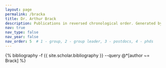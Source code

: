 ```yaml
---
layout: page
permalink: /bracka
title: Dr. Arthur Brack
description: Publications in reversed chronological order. Generated by jekyll-scholar.
nav: true
nav_type: false
nav_year: false
nav_order: 5  # 1 - group, 2 - group leader, 3 - postdocs, 4 - phds
---
```


<!-- _pages/bracka.md -->
<div class="publications">

{% bibliography -f {{ site.scholar.bibliography }} --query @*[author ~= Brack] %}

</div>
